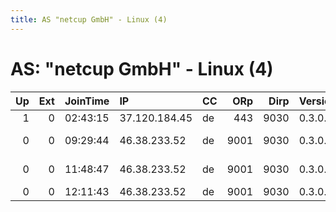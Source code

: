 ```yaml
---
title: AS "netcup GmbH" - Linux (4)
---
```


# AS: "netcup GmbH" - Linux (4)

|   Up |   Ext | JoinTime   | IP            | CC   |   ORp |   Dirp | Version   | Contact                     | Nickname           |   eFamMembers |
|-----:|------:|:-----------|:--------------|:-----|------:|-------:|:----------|:----------------------------|:-------------------|--------------:|
|    1 |     0 | 02:43:15   | 37.120.184.45 | de   |   443 |   9030 | 0.3.0.10  | None                        | anonrelayC7        |             1 |
|    0 |     0 | 09:29:44   | 46.38.233.52  | de   |  9001 |   9030 | 0.3.0.10  | Random Person &lt;nobody AT | ididnteditheconfig |             1 |
|    0 |     0 | 11:48:47   | 46.38.233.52  | de   |  9001 |   9030 | 0.3.0.10  | Random Person &lt;nobody AT | ididnteditheconfig |             1 |
|    0 |     0 | 12:11:43   | 46.38.233.52  | de   |  9001 |   9030 | 0.3.0.10  | foo@example.com             | MyDockerTorNode    |             1 |
